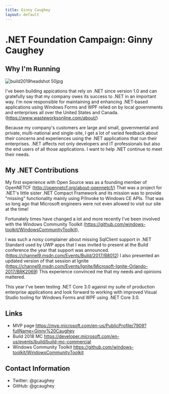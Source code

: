 ```yaml
---
title: Ginny Caughey
layout: default
---
```


# .NET Foundation Campaign: Ginny Caughey

## Why I'm Running
![build2019headshot 50jpg](https://user-images.githubusercontent.com/6218283/53746947-38b29e00-3e70-11e9-982a-a0ddb0a9134b.jpg)

I've been building appications that rely on .NET since version 1.0 and can gratefully say that my company owes its success to .NET in an important way. I'm now responsible for maintaining and enhancing .NET-based applications using Windows Forms and WPF relied on by local governments and enterprises all over the United States and Canada. (https://www.wasteworksonline.com/about/)

Because my company's customers are large and small, governmental and private, multi-national and single-site, I get a lot of varied feedback about their concerns and experiences using the .NET applications that run their enterprises. .NET affects not only developers and IT professionals but also the end users of all those applications. I want to help .NET continue to meet their needs.

## My .NET Contributions
My first experience with Open Source was as a founding member of OpenNETCF (http://opennetcf.org/about-opennetcf/) That was a project for .NET's little sister .NET Compact Framework and its mission was to provide "missing" functionality mainly using P/Invoke to Windows CE APIs. That was so long ago that Microsoft engineers were not even allowed to visit our site at the time!

Fortunately times have changed a lot and more recently I've been involved with the Windows Community Toolkit (https://github.com/windows-toolkit/WindowsCommunityToolkit), 

I was such a noisy complainer about missing SqlClient support in .NET Standard used by UWP apps that I was invited to present at the Build conference the year that support was announced. (https://channel9.msdn.com/Events/Build/2017/B8012) I also presented an updated version of that session at Ignite (https://channel9.msdn.com/Events/Ignite/Microsoft-Ignite-Orlando-2017/BRK2069) This experience convinced me that my needs and opinions mattered.

This year I've been testing .NET Core 3.0 against my suite of production enterprise applications and look forward to working with improved Visual Studio tooling for Windows Forms and WPF using .NET Core 3.0.

## Links
* MVP page https://mvp.microsoft.com/en-us/PublicProfile/7909?fullName=Ginny%20Caughey
* Build 2018 MC https://developer.microsoft.com/en-us/events/build/build-mc-commercial
* Windows Community Toolkit https://github.com/windows-toolkit/WindowsCommunityToolkit

## Contact Information
* Twitter: @gcaughey 
* GitHub: @gcaughey 
